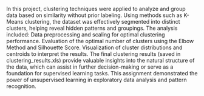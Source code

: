 In this project, clustering techniques were applied to analyze and group data based on similarity without prior labeling. Using methods such as K-Means clustering, the dataset was effectively segmented into distinct clusters, helping reveal hidden patterns and groupings.
The analysis included:
Data preprocessing and scaling for optimal clustering performance.
Evaluation of the optimal number of clusters using the Elbow Method and Silhouette Score.
Visualization of cluster distributions and centroids to interpret the results.
The final clustering results (saved in clustering_results.xls) provide valuable insights into the natural structure of the data, which can assist in further decision-making or serve as a foundation for supervised learning tasks. This assignment demonstrated the power of unsupervised learning in exploratory data analysis and pattern recognition.
